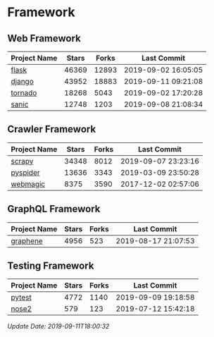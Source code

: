 # Framework

## Web Framework

| Project Name | Stars | Forks | Last Commit |
| ------------ | ----- | ----- | ----------- |
| [flask](https://github.com/pallets/flask) | 46369 | 12893 | 2019-09-02 16:05:05 |
| [django](https://github.com/django/django) | 43952 | 18883 | 2019-09-11 09:21:08 |
| [tornado](https://github.com/tornadoweb/tornado) | 18268 | 5043 | 2019-09-02 17:20:28 |
| [sanic](https://github.com/huge-success/sanic) | 12748 | 1203 | 2019-09-08 21:08:34 |

## Crawler Framework

| Project Name | Stars | Forks | Last Commit |
| ------------ | ----- | ----- | ----------- |
| [scrapy](https://github.com/scrapy/scrapy) | 34348 | 8012 | 2019-09-07 23:23:16 |
| [pyspider](https://github.com/binux/pyspider) | 13636 | 3343 | 2019-03-09 23:50:28 |
| [webmagic](https://github.com/code4craft/webmagic) | 8375 | 3590 | 2017-12-02 02:57:06 |

## GraphQL Framework

| Project Name | Stars | Forks | Last Commit |
| ------------ | ----- | ----- | ----------- |
| [graphene](https://github.com/graphql-python/graphene) | 4956 | 523 | 2019-08-17 21:07:53 |

## Testing Framework

| Project Name | Stars | Forks | Last Commit |
| ------------ | ----- | ----- | ----------- |
| [pytest](https://github.com/pytest-dev/pytest) | 4772 | 1140 | 2019-09-09 19:18:58 |
| [nose2](https://github.com/nose-devs/nose2) | 579 | 123 | 2019-07-12 15:42:18 |

*Update Date: 2019-09-11T18:00:32*